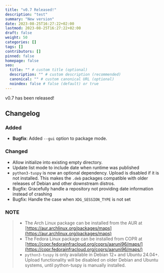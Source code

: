 ```yaml
---
title: "v0.7 Released!"
description: "test"
summary: "New version"
date: 2023-08-25T16:27:22+02:00
lastmod: 2023-08-25T16:27:22+02:00
draft: false
weight: 50
categories: []
tags: []
contributors: []
pinned: false
homepage: false
seo:
  title: "" # custom title (optional)
  description: "" # custom description (recommended)
  canonical: "" # custom canonical URL (optional)
  noindex: false # false (default) or true
---
```


v0.7 has been released!

## Changelog

### Added

- **Bugfix**: Added `--gui` option to package mode.

### Changed

- Allow initialize into existing empty directory.
- Update list mode to include date when runtime was published
- `python3-tuspy` is now an optional dependency. Upload is disabled if it is not
  installed. This makes the `.deb` packages compatible with older releases of
  Debian and other downstream distros.
- Bugfix: Gracefully handle a repository not providing date information instead
  of crashing
- Bugfix: Handle the case when `XDG_SESSION_TYPE` is not set

### NOTE

> - The Arch Linux package can be installed from the AUR at
> [https://aur.archlinux.org/packages/maps](https://aur.archlinux.org/packages/maps)
> - The Fedora Linux package can be installed from COPR at
> [https://copr.fedorainfracloud.org/coprs/aaruni96/maps/](https://copr.fedorainfracloud.org/coprs/aaruni96/maps/)
> - `python3-tuspy` is only available in Debian 12+ and Ubuntu 24.04+. Upload
> functionality will be disabled on older Debian and Ubuntu systems, until
> python-tuspy is manually installed.
